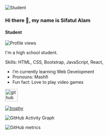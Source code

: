 ![Student](https://adigitalguru.com/wp-content/uploads/2019/11/banner-web-development.png)

### Hi there 👋, my name is Sifatul Alam
#### Student

![Profile views](https://gpvc.arturio.dev/SifatulAlam)  

I'm a high school student. 

Skills: HTML, CSS, Bootstrap, JavaScript, React,

- I’m currently learning Web Development 
- Pronouns: Mashfi 
- Fun fact: Love to play video games 


[<img src='https://cdn.jsdelivr.net/npm/simple-icons@3.0.1/icons/github.svg' alt='github' height='40'>](https://github.com/SifatulAlam)  

[![trophy](https://github-profile-trophy.vercel.app/?username=SifatulAlam)](https://github.com/ryo-ma/github-profile-trophy)

![GitHub Activity Graph](https://activity-graph.herokuapp.com/graph?username=SifatulAlam)  

![GitHub metrics](https://metrics.lecoq.io/SifatulAlam)  

